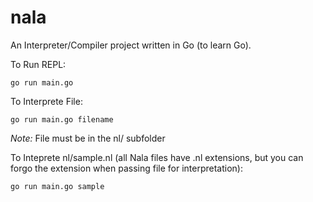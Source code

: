# nala
An Interpreter/Compiler project written in Go (to learn Go).

To Run REPL:
```
go run main.go
```

To Interprete File:
```
go run main.go filename
```
*Note:* File must be in the nl/ subfolder


To Inteprete nl/sample.nl (all Nala files have .nl extensions, but you can forgo the extension when passing file for interpretation):
```
go run main.go sample
```
